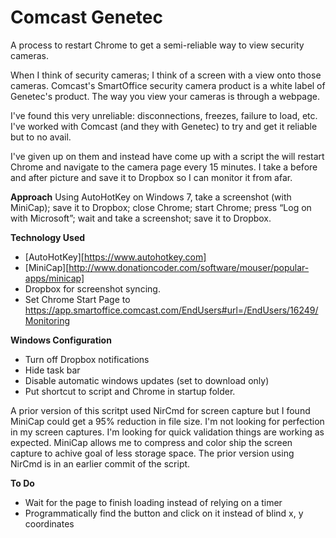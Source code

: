 # Comcast Genetec
A process to restart Chrome to get a semi-reliable way to view security cameras. 

When I think of security cameras; I think of a screen with a view onto those cameras. Comcast's SmartOffice security camera product is a white label of Genetec's product. The way you view your cameras is through a webpage.

I've found this very unreliable: disconnections, freezes, failure to load, etc. I've worked with Comcast (and they with Genetec) to try and get it reliable but to no avail. 

I've given up on them and instead have come up with a script the will restart Chrome and navigate to the camera page every 15 minutes. I take a before and after picture and save it to Dropbox so I can monitor it from afar. 

**Approach**
Using AutoHotKey on Windows 7, take a screenshot (with MiniCap); save it to Dropbox; close Chrome; start Chrome; press “Log on with Microsoft”; wait and take a screenshot; save it to Dropbox.

**Technology Used**
* [AutoHotKey][https://www.autohotkey.com]
* [MiniCap][http://www.donationcoder.com/software/mouser/popular-apps/minicap]
* Dropbox for screenshot syncing.
* Set Chrome Start Page to https://app.smartoffice.comcast.com/EndUsers#url=/EndUsers/16249/Monitoring
	
**Windows Configuration**
* Turn off Dropbox notifications
* Hide task bar
* Disable automatic windows updates (set to download only)
* Put shortcut to script and Chrome in startup folder. 

A prior version of this scritpt used NirCmd for screen capture but I found MiniCap could get a 95% reduction in file size. I'm not looking for perfection in my screen captures. I'm looking for quick validation things are working as expected. MiniCap allows me to compress and color ship the screen capture to achive goal of less storage space. The prior version using NirCmd is in an earlier commit of the script.

**To Do**
* Wait for the page to finish loading instead of relying on a timer
* Programmatically find the button and click on it instead of blind x, y coordinates